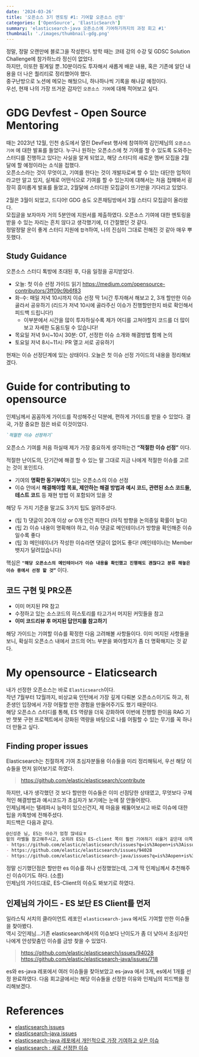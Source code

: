 ```yaml
---
date: '2024-03-26'
title: '오픈소스 3기 멘토링 #1: 기여할 오픈소스 선정'
categories: ['OpenSource', 'ElasticSearch']
summary: 'elasticsearch-java 오픈소스에 기여하기까지의 과정 회고 #1'
thumbnail: './images/thumbnail-gdg.png'
---
```


정말, 정말 오랜만에 블로그을 작성한다. 방학 때는 코테 강의 수강 및 GDSC Solution Challenge에 참가하느라 정신이 없었다.  
하지만, 이또한 핑계일 뿐..10분이라도 투자해서 새롭게 배운 내용, 혹은 기존에 알던 내용을 더 나은 퀄리티로 정리했어야 했다.  
중구난방으로 노션에 메모는 해뒀으니, 하나하나씩 기록을 해나갈 예정이다.  
우선, 현재 나의 가장 뜨거운 감자인 `오픈소스 기여`에 대해 적어보고 싶다.

# GDG Devfest - Open Source Mentoring
때는 2023년 12월, 인천 송도에서 열린 DevFest 행사에 참여하여 김인제님의 `오픈소스 기여` 에 대한 발표를 들었다.
누구나 원하는 오픈소스에 첫 기여를 할 수 있도록 도와주는 스터디를 진행하고 있다는 사실을 알게 되었고, 해당 스터디의 새로운 멤버 모집을 2월달에 할 예정이라는 소식을 접했다.  
오픈소스라는 것이 무엇이고, 기여를 한다는 것이 개발자로써 할 수 있는 대단한 업적이라고만 알고 있지, 실제로 어떤식으로 기여를 할 수 있는지에 대해서는 처음 접해봐서 굉장히 흥미롭게 발표를 들었고, 2월달에 스터디원 모집글이 뜨기만을 기다리고 있었다.  
  

2월은 3월이 되었고, 드디어! GDG 송도 오픈채팅방에서 3월 스터디 모집글이 올라왔다.  
모집글을 보자마자 거의 5분안에 지원서를 제출하였다. 오픈소스 기여에 대한 멘토링을 받을 수 있는 자리는 흔치 않다고 생각했기에, 더 간절했던 것 같다.  
정말정말 운이 좋게 스터디 지원에 `합격`하여, 나의 진심이 그대로 전해진 것 같아 매우 뿌듯했다.  
  
## Study Guidance 
오픈소스 스터디 톡방에 초대된 후, 다음 일정을 공지받았다.  
- 오늘: 첫 이슈 선정 가이드 읽기 https://medium.com/opensource-contributors/3ff09c9b6f83
- 화-수: 매일 저녁 10시까지 이슈 선정 딱 1시간 투자해서 해보고 2, 3개 할만한 이슈 골라서 공유하기 (리드가 저녁 10시에 골라주신 이슈가 진행할만한지 바로 확인해서 피드백 드립니다!)  
  - 이부분에서 시간을 많이 투자하실수록 제가 어디를 고쳐야할지 코드를 더 많이보고 자세한 도움드릴 수 있습니다!
- 목요일 저녁 9시~10시 30분: OT, 선정한 이슈 소개와 해결방법 함께 논의
- 토요일 저녁 8시~11시: PR 열고 서로 공유하기  

현재는 이슈 선정단계에 있는 상태이다. 오늘은 첫 이슈 선정 가이드의 내용을 정리해보겠다.

# Guide for contributing to opensource

인제님께서 꼼꼼하게 가이드를 작성해주신 덕분에, 편하게 가이드를 받을 수 있었다. 결국, 가장 중요한 점은 바로 이것이었다.

```md
`적절한 이슈 선정하기`
```

오픈소스 기여를 처음 하실때 제가 가장 중요하게 생각하는건 **“적절한 이슈 선정”** 이다.  

적절한 난이도의, 단기간에 해결 할 수 있는 말 그대로 지금 나에게 적절한 이슈를 고르는 것이 포인트다.

- 기여의 **명확한 동기부여**가 있는 오픈소스의 이슈 선정
- 이슈 안에서 **해결해야할 목표, 제안하는 해결 방법과 예시 코드, 관련된 소스 코드들, 테스트 코드** 등 재현 방법 이 포함되어 있을 것  

해당 두 가지 기준을 말고도 3가지 팁도 알려주셨다.  
- (팁 1) 댓글이 20개 이상 or 0개 인건 피한다 (아직 방향을 논의중일 확률이 높다)
- (팁 2) 이슈 내용이 명확해야 하고, 이슈 댓글로 메인테이너가 방향을 확인해준 이슈 일수록 좋다
- (팁 3) 메인테이너가 작성한 이슈라면 댓글이 없어도 좋다! (메인테이너는 Member 뱃지가 달려있습니다)  

핵심은 **`"해당 오픈소스의 메인테이너가 이슈 내용을 확인했고 진행해도 괜찮다고 분류 해놓은 이슈 중에서 선정 할 것”`** 이다.  

## 코드 구현 및 PR오픈
- 이미 머지된 PR 참고
- 수정하고 있는 소스코드의 히스토리를 타고가서 머지된 커밋들을 참고
- **이미 코드리뷰 후 머지된 답안지를 참고하기**
  
해당 가이드는 기여할 이슈를 확정한 다음 고려해볼 사항들이다. 이미 머지된 사항들을 보니, 확실히 오픈소스 내에서 코드의 어느 부분을 봐야할지가 좀 더 명확해지는 것 같다.  

# My opensource - Elaticsearch  
내가 선정한 오픈소스는 바로 `Elasticsearch`이다.  
작년 7월부터 12월까지, 비상교육 인턴에서 가장 깊게 다뤄본 오픈소스이기도 하고, 취준생인 입장에서 가장 어필할 만한 경험을 만들어주기도 했기 때문이다.  
해당 오픈소스 스터디를 통해, ES 역량을 더욱 강화하여 이번에 진행할 한이음 RAG 기반 챗봇 구현 프로젝트에서 강화된 역량을 바탕으로 나를 어필할 수 있는 무기를 꼭 하나 더 만들고 싶다.
  
## Finding proper issues
Elasticsearch는 친절하게 기여 초심자분들용 이슈들을 미리 정리해둬서, 우선 해당 이슈들을 먼저 읽어보기로 하였다.  
> https://github.com/elastic/elasticsearch/contribute  
  
하지만, 내가 생각했던 것 보다 할만한 이슈들은 이미 선점당한 상태였고, 무엇보다 구체적인 해결방법과 예시코드가 초심자가 보기에는 눈에 잘 안들어왔다.  
인제님께서는 텔레파시 능력이 있으신건지, 제 마음을 꿰뚫어보시고 바로 이슈에 대한 팁을 카톡방에 전해주셨다.  
피드백은 다음과 같다.  

```md
@신성준 님, ES는 이슈가 엄청 많네요ㅎ
밑의 라벨들 참고해주시고, 오히려 ES는 ES-client 쪽이 훨씬 기여하기 쉬울거 같은데 이쪽도 한번 이슈 봐주세요!
- https://github.com/elastic/elasticsearch/issues?q=is%3Aopen+is%3Aissue+label%3A%22good+first+issue%2
- https://github.com/elastic/elasticsearch/issues/94028
- https://github.com/elastic/elasticsearch-java/issues?q=is%3Aopen+is%3Aissue+label%3A%3Eapi-spec 
```

정말 신기했던점은 할만한 es 이슈를 하나 선정했었는데, 그게 딱 인제님께서 추천해주신 이슈이기도 하다. (소름)  
인제님의 가이드대로, ES-Client의 이슈도 봐보기로 하였다.

## 인제님의 가이드 - ES 보단 ES Client를 먼저
일라스틱 서치의 클라이언트 레포인 `elasticsearch-java` 에서도 기여할 만한 이슈들을 찾아봤다.  
역시 갓인제님...기존 elasticsearch에서의 이슈보다 난이도가 좀 더 낮아서 초심자인 나에게 안성맞춤인 이슈를 금방 찾을 수 있었다.  

> https://github.com/elastic/elasticsearch/issues/94028 
> https://github.com/elastic/elasticsearch-java/issues/718  

es와 es-java 레포에서 여러 이슈들을 찾아보았고 es-java 에서 3개, es에서 1개를 선정 완료하였다. 다음 회고글에서는 해당 이슈들을 선정한 이유와 인제님의 피드백을 정리해보겠다.

# References
- [elasticsearch issues](https://github.com/elastic/elasticsearch/issues)
- [elasticsearch-java issues](https://github.com/elastic/elasticsearch-java/issues)
- [elasticsearch-java 레포에서 개인적으로 가장 기여하고 싶은 이슈](https://github.com/elastic/elasticsearch-java/issues/718)
- [elasticsearch : 새로 선정한 이슈](https://github.com/elastic/elasticsearch/issues/47495)